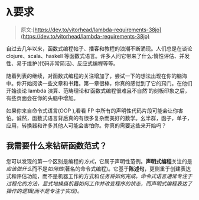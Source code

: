 # λ要求

> 原文:[https://dev.to/vitorhead/lambda-requirements-38jo](https://dev.to/vitorhead/lambda-requirements-38jo)

自过去几年以来，函数式编程帖子、播客和教程的浪潮不断涌现。人们总是在谈论 clojure、scala、haskell 等函数式语言。许多人问它带来了什么:惰性评估、并发性、易于维护(代码非常简洁)、反应式编程等等。

随着列表的继续，对函数式编程的关注增加了，尝试一下的想法出现在你的脑海中。你开始阅读一些文章和书籍。第一章很棒，你真的感觉到了它的窍门。在他们开始谈论 lambda 演算、范畴理论和‘函数式编程很难且不自然’的刻板印象之后，有些页面会在你的头脑中增加。

如果你来自命令式语言(OOP ),看看 FP 中所有的声明性代码片段可能会让你害怕。诚然，函数式语言背后真的有很多复杂而美好的数学。幺半群，函子，单子，应用，转换器和许多其他人可能会害怕你。你真的需要这些来开始吗？

## 我需要什么来钻研函数范式？

您可以发现的第一个区别是编程的*方式*，它属于声明性范例。**声明式编程**关注的是*应该做什么*而不是*如何做*(著名的命令式编程)。它基于**陈述句**，更侧重于创建表达式和评估功能，而不是机器工作的方式和*任务将如何完成。命令式语言通常专注于过程化的方法，显式地操纵机器如何工作并改变程序的状态，而声明式编程表达了操作的逻辑(而不是专注于实现)。*